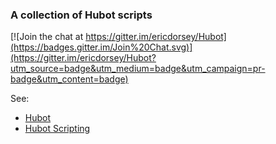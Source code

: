 ### A collection of Hubot scripts

[![Join the chat at https://gitter.im/ericdorsey/Hubot](https://badges.gitter.im/Join%20Chat.svg)](https://gitter.im/ericdorsey/Hubot?utm_source=badge&utm_medium=badge&utm_campaign=pr-badge&utm_content=badge)

See:

* [Hubot](https://hubot.github.com/)
* [Hubot Scripting](https://hubot.github.com/docs/scripting/)
